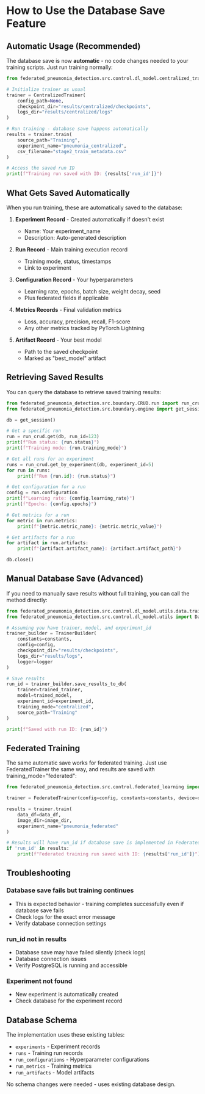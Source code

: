 # How to Use the Database Save Feature

## Automatic Usage (Recommended)

The database save is now **automatic** - no code changes needed to your training scripts. Just run training normally:

```python
from federated_pneumonia_detection.src.control.dl_model.centralized_trainer import CentralizedTrainer

# Initialize trainer as usual
trainer = CentralizedTrainer(
    config_path=None,
    checkpoint_dir="results/centralized/checkpoints",
    logs_dir="results/centralized/logs"
)

# Run training - database save happens automatically
results = trainer.train(
    source_path="Training",
    experiment_name="pneumonia_centralized",
    csv_filename="stage2_train_metadata.csv"
)

# Access the saved run ID
print(f"Training run saved with ID: {results['run_id']}")
```

## What Gets Saved Automatically

When you run training, these are automatically saved to the database:

1. **Experiment Record** - Created automatically if doesn't exist
   - Name: Your experiment_name
   - Description: Auto-generated description

2. **Run Record** - Main training execution record
   - Training mode, status, timestamps
   - Link to experiment

3. **Configuration Record** - Your hyperparameters
   - Learning rate, epochs, batch size, weight decay, seed
   - Plus federated fields if applicable

4. **Metrics Records** - Final validation metrics
   - Loss, accuracy, precision, recall, F1-score
   - Any other metrics tracked by PyTorch Lightning

5. **Artifact Record** - Your best model
   - Path to the saved checkpoint
   - Marked as "best_model" artifact

## Retrieving Saved Results

You can query the database to retrieve saved training results:

```python
from federated_pneumonia_detection.src.boundary.CRUD.run import run_crud
from federated_pneumonia_detection.src.boundary.engine import get_session

db = get_session()

# Get a specific run
run = run_crud.get(db, run_id=123)
print(f"Run status: {run.status}")
print(f"Training mode: {run.training_mode}")

# Get all runs for an experiment
runs = run_crud.get_by_experiment(db, experiment_id=5)
for run in runs:
    print(f"Run {run.id}: {run.status}")

# Get configuration for a run
config = run.configuration
print(f"Learning rate: {config.learning_rate}")
print(f"Epochs: {config.epochs}")

# Get metrics for a run
for metric in run.metrics:
    print(f"{metric.metric_name}: {metric.metric_value}")

# Get artifacts for a run
for artifact in run.artifacts:
    print(f"{artifact.artifact_name}: {artifact.artifact_path}")

db.close()
```

## Manual Database Save (Advanced)

If you need to manually save results without full training, you can call the method directly:

```python
from federated_pneumonia_detection.src.control.dl_model.utils.data.trainer_builder import TrainerBuilder
from federated_pneumonia_detection.src.control.dl_model.utils import DatasetPreparer

# Assuming you have trainer, model, and experiment_id
trainer_builder = TrainerBuilder(
    constants=constants,
    config=config,
    checkpoint_dir="results/checkpoints",
    logs_dir="results/logs",
    logger=logger
)

# Save results
run_id = trainer_builder.save_results_to_db(
    trainer=trained_trainer,
    model=trained_model,
    experiment_id=experiment_id,
    training_mode="centralized",
    source_path="Training"
)

print(f"Saved with run ID: {run_id}")
```

## Federated Training

The same automatic save works for federated training. Just use FederatedTrainer the same way, and results are saved with training_mode="federated":

```python
from federated_pneumonia_detection.src.control.federated_learning import FederatedTrainer

trainer = FederatedTrainer(config=config, constants=constants, device=device)

results = trainer.train(
    data_df=data_df,
    image_dir=image_dir,
    experiment_name="pneumonia_federated"
)

# Results will have run_id if database save is implemented in FederatedTrainer
if 'run_id' in results:
    print(f"Federated training run saved with ID: {results['run_id']}")
```

## Troubleshooting

### Database save fails but training continues
- This is expected behavior - training completes successfully even if database save fails
- Check logs for the exact error message
- Verify database connection settings

### run_id not in results
- Database save may have failed silently (check logs)
- Database connection issues
- Verify PostgreSQL is running and accessible

### Experiment not found
- New experiment is automatically created
- Check database for the experiment record

## Database Schema

The implementation uses these existing tables:
- `experiments` - Experiment records
- `runs` - Training run records
- `run_configurations` - Hyperparameter configurations
- `run_metrics` - Training metrics
- `run_artifacts` - Model artifacts

No schema changes were needed - uses existing database design.
